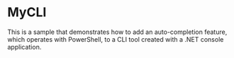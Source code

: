 # MyCLI

This is a sample that demonstrates how to add an auto-completion feature, which operates with PowerShell, to a CLI tool created with a .NET console application.